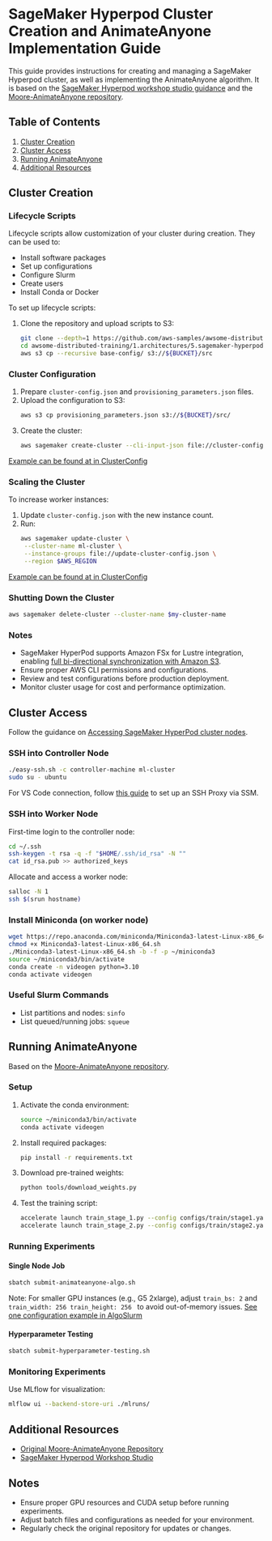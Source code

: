 # SageMaker Hyperpod Cluster Creation and AnimateAnyone Implementation Guide

This guide provides instructions for creating and managing a SageMaker Hyperpod cluster, as well as implementing the AnimateAnyone algorithm. It is based on the [SageMaker Hyperpod workshop studio guidance](https://catalog.workshops.aws/sagemaker-hyperpod/en-US) and the [Moore-AnimateAnyone repository](https://github.com/MooreThreads/Moore-AnimateAnyone).

## Table of Contents

1. [Cluster Creation](#cluster-creation)
2. [Cluster Access](#cluster-access)
3. [Running AnimateAnyone](#running-animateanyone)
4. [Additional Resources](#additional-resources)

## Cluster Creation

### Lifecycle Scripts

Lifecycle scripts allow customization of your cluster during creation. They can be used to:
- Install software packages
- Set up configurations
- Configure Slurm
- Create users
- Install Conda or Docker

To set up lifecycle scripts:

1. Clone the repository and upload scripts to S3:
   ```bash
   git clone --depth=1 https://github.com/aws-samples/awsome-distributed-training/
   cd awsome-distributed-training/1.architectures/5.sagemaker-hyperpod/LifecycleScripts/
   aws s3 cp --recursive base-config/ s3://${BUCKET}/src
   ```

### Cluster Configuration

1. Prepare `cluster-config.json` and `provisioning_parameters.json` files.
2. Upload the configuration to S3:
   ```bash
   aws s3 cp provisioning_parameters.json s3://${BUCKET}/src/
   ```
3. Create the cluster:
   ```bash
   aws sagemaker create-cluster --cli-input-json file://cluster-config.json --region $AWS_REGION
   ```

[Example can be found at  in ClusterConfig](./ClusterConfig)

 

### Scaling the Cluster

To increase worker instances:

1. Update `cluster-config.json` with the new instance count.
2. Run:
   ```bash
   aws sagemaker update-cluster \
    --cluster-name ml-cluster \
    --instance-groups file://update-cluster-config.json \
    --region $AWS_REGION
   ```

[Example can be found at  in ClusterConfig](./ClusterConfig)

### Shutting Down the Cluster

```bash
aws sagemaker delete-cluster --cluster-name $my-cluster-name
```

### Notes

- SageMaker HyperPod supports Amazon FSx for Lustre integration, enabling [full bi-directional synchronization with Amazon S3](https://aws.amazon.com/blogs/aws/enhanced-amazon-s3-integration-for-amazon-fsx-for-lustre/).
- Ensure proper AWS CLI permissions and configurations.
- Review and test configurations before production deployment.
- Monitor cluster usage for cost and performance optimization.

## Cluster Access

Follow the guidance on [Accessing SageMaker HyperPod cluster nodes](https://docs.aws.amazon.com/sagemaker/latest/dg/sagemaker-hyperpod-run-jobs-access-nodes.html).

### SSH into Controller Node

```bash
./easy-ssh.sh -c controller-machine ml-cluster
sudo su - ubuntu
```

For VS Code connection, follow [this guide](https://catalog.us-east-1.prod.workshops.aws/workshops/e3752eec-63b5-4033-9720-fa68d35164e9/en-US/05-advanced/05-vs-code) to set up an SSH Proxy via SSM.

### SSH into Worker Node

First-time login to the controller node:

```bash
cd ~/.ssh
ssh-keygen -t rsa -q -f "$HOME/.ssh/id_rsa" -N ""
cat id_rsa.pub >> authorized_keys
```

Allocate and access a worker node:

```bash
salloc -N 1
ssh $(srun hostname)
```

### Install Miniconda (on worker node)

```bash
wget https://repo.anaconda.com/miniconda/Miniconda3-latest-Linux-x86_64.sh
chmod +x Miniconda3-latest-Linux-x86_64.sh
./Miniconda3-latest-Linux-x86_64.sh -b -f -p ~/miniconda3
source ~/miniconda3/bin/activate
conda create -n videogen python=3.10
conda activate videogen
```

### Useful Slurm Commands

- List partitions and nodes: `sinfo`
- List queued/running jobs: `squeue`

## Running AnimateAnyone

Based on the [Moore-AnimateAnyone repository](https://github.com/MooreThreads/Moore-AnimateAnyone).

### Setup

1. Activate the conda environment:
   ```bash
   source ~/miniconda3/bin/activate
   conda activate videogen
   ```

2. Install required packages:
   ```bash
   pip install -r requirements.txt
   ```

3. Download pre-trained weights:
   ```bash
   python tools/download_weights.py
   ```

4. Test the training script:
   ```bash
   accelerate launch train_stage_1.py --config configs/train/stage1.yaml
   accelerate launch train_stage_2.py --config configs/train/stage2.yaml
   ```

### Running Experiments

#### Single Node Job
```bash
sbatch submit-animateanyone-algo.sh
```

Note: For smaller GPU instances (e.g., G5 2xlarge), adjust `train_bs: 2` and `train_width: 256 train_height: 256 ` to avoid out-of-memory issues. [See one configuration example in AlgoSlurm](./AlgoSlurm)

#### Hyperparameter Testing
```bash
sbatch submit-hyperparameter-testing.sh
```

### Monitoring Experiments

Use MLflow for visualization:

```bash
mlflow ui --backend-store-uri ./mlruns/
```

## Additional Resources

- [Original Moore-AnimateAnyone Repository](https://github.com/MooreThreads/Moore-AnimateAnyone)
- [SageMaker Hyperpod Workshop Studio](https://catalog.workshops.aws/sagemaker-hyperpod/en-US)

## Notes

- Ensure proper GPU resources and CUDA setup before running experiments.
- Adjust batch files and configurations as needed for your environment.
- Regularly check the original repository for updates or changes.
